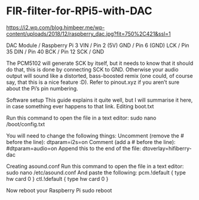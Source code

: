 # FIR-filter-for-RPi5-with-DAC 

https://i2.wp.com/blog.himbeer.me/wp-content/uploads/2018/12/raspberry_dac.jpg?fit=750%2C421&ssl=1

DAC Module	          /        Raspberry Pi 3
VIN	                 /         Pin 2 (5V)
GND	                 /         Pin 6 (GND)
LCK	                 /         Pin 35
DIN	                 /         Pin 40
BCK	                 /         Pin 12
SCK	                 /         GND


The PCM5102 will generate SCK by itself, but it needs to know that it should do that, this is done by connecting SCK to GND. Otherwise your audio output will sound like a distorted, bass-boosted remix (one could, of course say, that this is a nice feature :D).
Refer to pinout.xyz if you aren’t sure about the Pi’s pin numbering.

Software setup
This guide explains it quite well, but I will summarise it here, in case something ever happens to that link.
Editing boot.txt

Run this command to open the file in a text editor:
sudo nano /boot/config.txt

You will need to change the following things:
Uncomment (remove the # before the line):
dtparam=i2s=on
Comment (add a # before the line):
#dtparam=audio=on
Append this to the end of the file:
dtoverlay=hifiberry-dac

Creating asound.conf
Run this command to open the file in a text editor:
sudo nano /etc/asound.conf
And paste the following:
pcm.!default  {
 type hw card 0
}
ctl.!default {
 type hw card 0
}

Now reboot your Raspberry Pi
sudo reboot

